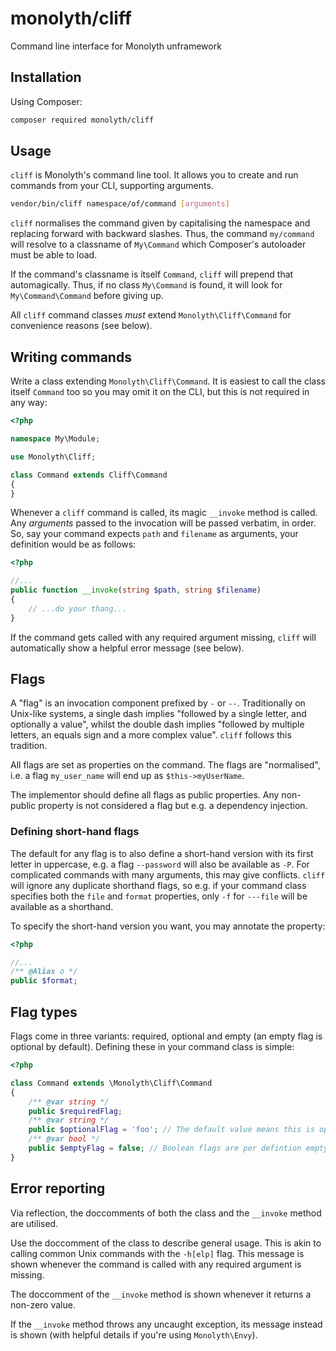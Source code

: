# monolyth/cliff
Command line interface for Monolyth unframework

## Installation
Using Composer:

```sh
composer required monolyth/cliff
```

## Usage
`cliff` is Monolyth's command line tool. It allows you to create and run
commands from your CLI, supporting arguments.

```sh
vendor/bin/cliff namespace/of/command [arguments]
```

`cliff` normalises the command given by capitalising the namespace and replacing
forward with backward slashes. Thus, the command `my/command` will resolve to a
classname of `My\Command` which Composer's autoloader must be able to load.

If the command's classname is itself `Command`, `cliff` will prepend that
automagically. Thus, if no class `My\Command` is found, it will look for
`My\Command\Command` before giving up.

All `cliff` command classes _must_ extend `Monolyth\Cliff\Command` for
convenience reasons (see below).

## Writing commands
Write a class extending `Monolyth\Cliff\Command`. It is easiest to call the
class itself `Command` too so you may omit it on the CLI, but this is not
required in any way:

```php
<?php

namespace My\Module;

use Monolyth\Cliff;

class Command extends Cliff\Command
{
}

```

Whenever a `cliff` command is called, its magic `__invoke` method is called. Any
_arguments_ passed to the invocation will be passed verbatim, in order. So, say
your command expects `path` and `filename` as arguments, your definition would
be as follows:

```php
<?php

//...
public function __invoke(string $path, string $filename)
{
    // ...do your thang...
}

```

If the command gets called with any required argument missing, `cliff` will
automatically show a helpful error message (see below).

## Flags
A "flag" is an invocation component prefixed by `-` or `--`. Traditionally on
Unix-like systems, a single dash implies "followed by a single letter, and
optionally a value", whilst the double dash implies "followed by multiple
letters, an equals sign and a more complex value". `cliff` follows this
tradition.

All flags are set as properties on the command. The flags are "normalised",
i.e. a flag `my_user_name` will end up as `$this->myUserName`.

The implementor should define all flags as public properties. Any non-public
property is not considered a flag but e.g. a dependency injection.

### Defining short-hand flags
The default for any flag is to also define a short-hand version with its first
letter in uppercase, e.g. a flag `--password` will also be available as `-P`.
For complicated commands with many arguments, this may give conflicts. `cliff`
will ignore any duplicate shorthand flags, so e.g. if your command class
specifies both the `file` and `format` properties, only `-f` for `---file` will
be available as a shorthand.

To specify the short-hand version you want, you may annotate the property:

```php
<?php

//...
/** @Alias o */
public $format;
```

## Flag types
Flags come in three variants: required, optional and empty (an empty flag is
optional by default). Defining these in your command class is simple:

```php
<?php

class Command extends \Monolyth\Cliff\Command
{
    /** @var string */
    public $requiredFlag;
    /** @var string */
    public $optionalFlag = 'foo'; // The default value means this is optional
    /** @var bool */
    public $emptyFlag = false; // Boolean flags are per defintion empty
}

```

## Error reporting
Via reflection, the doccomments of both the class and the `__invoke` method are
utilised.

Use the doccomment of the class to describe general usage. This is akin to
calling common Unix commands with the `-h[elp]` flag. This message is shown
whenever the command is called with any required argument is missing.

The doccomment of the `__invoke` method is shown whenever it returns a non-zero
value.

If the `__invoke` method throws any uncaught exception, its message instead is
shown (with helpful details if you're using `Monolyth\Envy`).

